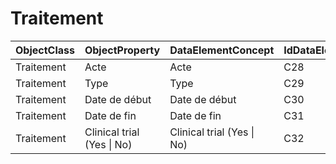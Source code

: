 # Traitement

| ObjectClass | ObjectProperty | DataElementConcept | IdDataElementConcept | ConceptualDomain | DataElementConceptDefFR | DataElementConceptDefEN |
| ----------- | -------------- | ------------------ | -------------------- | ---------------- | ----------------------- | ----------------------- |
| Traitement | Acte | Acte | C28 | [CCAM](https://github.com/ylaizet/OSIRIS/blob/master/ConceptualDomain/CCAM#CCAM) |  |  |
| Traitement | Type | Type | C29 |  |  |  |
| Traitement | Date de début | Date de début | C30 |  |  |  |
| Traitement | Date de fin | Date de fin | C31 |  |  |  |
| Traitement | Clinical trial (Yes &#124; No) | Clinical trial (Yes &#124; No) | C32 |  |  |  |
